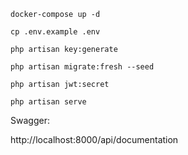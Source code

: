 ```shell
docker-compose up -d
```

```shell
cp .env.example .env
```

```shell
php artisan key:generate
```

```shell
php artisan migrate:fresh --seed
```

```shell
php artisan jwt:secret
```

```shell
php artisan serve
```

Swagger:

http://localhost:8000/api/documentation
